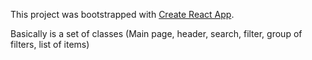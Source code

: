 This project was bootstrapped with [Create React App](https://github.com/facebookincubator/create-react-app).

Basically is a set of classes (Main page, header, search, filter, group of filters, list of items)
